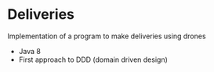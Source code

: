 # Deliveries

Implementation of a program to make deliveries using drones

- Java 8
- First approach to DDD (domain driven design)
